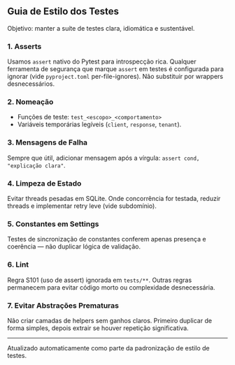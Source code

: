 ## Guia de Estilo dos Testes

Objetivo: manter a suíte de testes clara, idiomática e sustentável.

### 1. Asserts
Usamos `assert` nativo do Pytest para introspecção rica. Qualquer ferramenta de segurança que marque `assert` em testes é configurada para ignorar (vide `pyproject.toml` per-file-ignores). Não substituir por wrappers desnecessários.

### 2. Nomeação
- Funções de teste: `test_<escopo>_<comportamento>`
- Variáveis temporárias legíveis (`client`, `response`, `tenant`).

### 3. Mensagens de Falha
Sempre que útil, adicionar mensagem após a vírgula: `assert cond, "explicação clara"`.

### 4. Limpeza de Estado
Evitar threads pesadas em SQLite. Onde concorrência for testada, reduzir threads e implementar retry leve (vide subdomínio).

### 5. Constantes em Settings
Testes de sincronização de constantes conferem apenas presença e coerência — não duplicar lógica de validação.

### 6. Lint
Regra S101 (uso de assert) ignorada em `tests/**`. Outras regras permanecem para evitar código morto ou complexidade desnecessária.

### 7. Evitar Abstrações Prematuras
Não criar camadas de helpers sem ganhos claros. Primeiro duplicar de forma simples, depois extrair se houver repetição significativa.

---
Atualizado automaticamente como parte da padronização de estilo de testes.